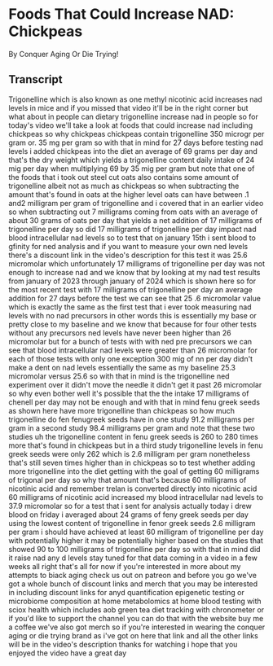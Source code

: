 # Foods That Could Increase NAD: Chickpeas

By Conquer Aging Or Die Trying! 


## Transcript

Trigonelline which is also known as one methyl nicotinic acid increases nad levels in mice and if you missed that video it'll be in the right corner but what about in people can dietary trigonelline increase nad in people so for today's video we'll take a look at foods that could increase nad including chickpeas so why chickpeas chickpeas contain trigonelline 350 microgr per gram or. 35 mg per gram so with that in mind for 27 days before testing nad levels i added chickpeas into the diet an average of 69 grams per day and that's the dry weight which yields a trigonelline content daily intake of 24 mig per day when multiplying 69 by 35 mig per gram but note that one of the foods that i took out steel cut oats also contains some amount of trigonelline albeit not as much as chickpeas so when subtracting the amount that's found in oats at the higher level oats can have between .1 and2 milligram per gram of trigonelline and i covered that in an earlier video so when subtracting out 7 milligrams coming from oats with an average of about 30 grams of oats per day that yields a net addition of 17 milligrams of trigonelline per day so did 17 milligrams of trigonelline per day impact nad blood intracellular nad levels so to test that on january 15th i sent blood to gfinity for ned analysis and if you want to measure your own ned levels there's a discount link in the video's description for this test it was 25.6 micromolar which unfortunately 17 milligrams of trigonelline per day was not enough to increase nad and we know that by looking at my nad test results from january of 2023 through january of 2024 which is shown here so for the most recent test with 17 milligrams of trigonelline per day an average addition for 27 days before the test we can see that 25 .6 micromolar value which is exactly the same as the first test that i ever took measuring nad levels with no nad precursors in other words this is essentially my base or pretty close to my baseline and we know that because for four other tests without any precursors ned levels have never been higher than 26 micromolar but for a bunch of tests with with ned pre precursors we can see that blood intracellular nad levels were greater than 26 micromolar for each of those tests with only one exception 300 mig of nn per day didn't make a dent on nad levels essentially the same as my baseline 25.3 micromolar versus 25.6 so with that in mind is the trigonelline ned experiment over it didn't move the needle it didn't get it past 26 micromolar so why even bother well it's possible that the the intake 17 milligrams of chenell per day may not be enough and with that in mind fenu greek seeds as shown here have more trigonelline than chickpeas so how much trigonelline do fen fenugreek seeds have in one study 91.2 milligrams per gram in a second study 98.4 milligrams per gram and note that these two studies uh the trigonelline content in fenu greek seeds is 260 to 280 times more that's found in chickpeas but in a third study trigonelline levels in fenu greek seeds were only 262 which is 2.6 milligram per gram nonetheless that's still seven times higher than in chickpeas so to test whether adding more trigonelline into the diet getting with the goal of getting 60 milligrams of trigonal per day so why that amount that's because 60 milligrams of nicotinic acid and remember trelan is converted directly into nicotinic acid 60 milligrams of nicotinic acid increased my blood intracellular nad levels to 37.9 micromolar so for a test that i sent for analysis actually today i drew blood on friday i averaged about 24 grams of feny greek seeds per day using the lowest content of trigonelline in fenor greek seeds 2.6 milligram per gram i should have achieved at least 60 milligram of trigonelline per day with potentially higher it may be potentially higher based on the studies that showed 90 to 100 milligrams of trigonelline per day so with that in mind did it raise nad any d levels stay tuned for that data coming in a video in a few weeks all right that's all for now if you're interested in more about my attempts to biack aging check us out on patreon and before you go we've got a whole bunch of discount links and merch that you may be interested in including discount links for anyd quantification epigenetic testing or microbiome composition at home metabolomics at home blood testing with sciox health which includes aob green tea diet tracking with chronometer or if you'd like to support the channel you can do that with the website buy me a coffee we've also got merch so if you're interested in wearing the conquer aging or die trying brand as i've got on here that link and all the other links will be in the video's description thanks for watching i hope that you enjoyed the video have a great day
